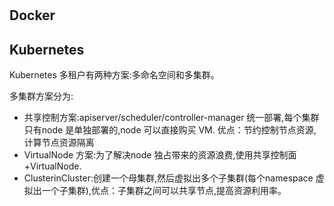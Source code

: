 #

## Docker


## Kubernetes


Kubernetes 多租户有两种方案:多命名空间和多集群。
 
多集群方案分为:

- 共享控制方案:apiserver/scheduler/controller-manager 统一部署,每个集群只有node 是单独部署的,node 可以直接购买 VM. 优点：节约控制节点资源,计算节点资源隔离
- VirtualNode 方案:为了解决node 独占带来的资源浪费,使用共享控制面+VirtualNode.  
- ClusterinCluster:创建一个母集群,然后虚拟出多个子集群(每个namespace 虚拟出一个子集群),优点：子集群之间可以共享节点,提高资源利用率。